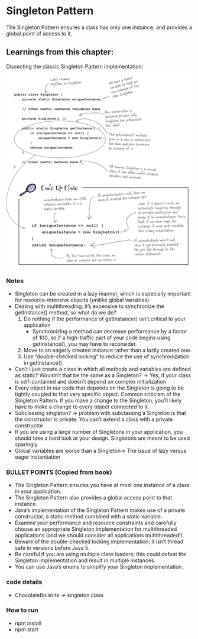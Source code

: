 # Singleton Pattern
The Singleton Pattern ensures a class has only one instance, and provides a global point of access to it.

## Learnings from this chapter:
Dissecting the classic Singleton Pattern implementation:
![img.png](img.png)

### Notes
- Singleton can be created in a lazy manner, which is especially important for resource-intensive objects (unilike global variables)
- Dealing with multithreading: it’s expensive to synchronize the getInstance() method, so what do we do?
    1. Do nothing if the performance of getInstance() isn’t critical to your application
        - Synchronizing a method can decrease performance by a factor of 100, so if a high-traffic part of your code begins using getInstance(), you may have to reconsider.
    2. Move to an eagerly created instance rather than a lazily created one.
    3. Use “double-checked locking” to reduce the use of synchronization in getInstance().
- Can’t I just create a class in which all methods and variables are defined as static? Wouldn’t that be the same as a Singleton? → Yes, if your class is self-contained and doesn’t depend on complex initialization
- Every object in our code that depends on the Singleton is going to be tightly coupled to that very specific object. Common criticism of the Singleton Pattern. If you make a change to the Singleton, you’ll likely have to make a change to every object connected to it.
- Subclassing singleton? → problem with subclassing a Singleton is that the constructor is private. You can’t extend a class with a private constructor
- If you are using a large number of Singletons in your application, you should take a hard look at your design. Singletons are meant to be used sparingly.
- Global variables are worse than a Singleton→ The issue of lazy versus eager instantiation

### **BULLET POINTS (Copied from book)**

- The Singleton Pattern ensures you have at most one instance of a class in your application.
- The Singleton Pattern also provides a global access point to that instance.
- Java’s implementation of the Singleton Pattern makes use of a private constructor, a static method combined with a static variable.
- Examine your performance and resource constraints and carefully choose an appropriate Singleton implementation for multithreaded applications (and we should consider all applications multithreaded!).
- Beware of the double-checked locking implementation; it isn’t thread safe in versions before Java 5.
- Be careful if you are using multiple class loaders; this could defeat the Singleton implementation and result in multiple instances.
- You can use Java’s enums to simplify your Singleton implementation.

### code details
- ChocolateBoiler.ts -> singleton class

### How to run
- npm install
- npm start
